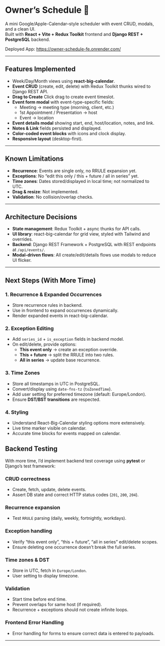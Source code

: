 # Owner’s Schedule 📅

A mini Google/Apple-Calendar–style scheduler with event CRUD, modals, and a clean UI.  
Built with **React + Vite + Redux Toolkit** frontend and **Django REST + PostgreSQL** backend.

Deployed App: https://owner-schedule-fe.onrender.com/

---

## Features Implemented

- Week/Day/Month views using **react-big-calendar**.  
- **Event CRUD** (create, edit, delete) with Redux Toolkit thunks wired to Django REST API.
- **Drag to Create** Click drag to create event timeslot.
- **Event form modal** with event-type–specific fields:
  - Meeting → meeting type (morning, client, etc.)  
  - 1st Appointment / Presentation → host  
  - Event → location  
- **Event details modal** showing start, end, host/location, notes, and link.  
- **Notes & Link** fields persisted and displayed.  
- **Color-coded event blocks** with icons and clock display.  
- **Responsive layout** (desktop-first).  

---

## Known Limitations

- **Recurrence**: Events are single only, no RRULE expansion yet.  
- **Exceptions**: No “edit this only / this + future / all in series” yet.  
- **Time zones**: Dates stored/displayed in local time; not normalized to UTC.  
- **Drag & resize**: Not implemented.  
- **Validation**: No collision/overlap checks.  

---

## Architecture Decisions

- **State management**: Redux Toolkit + async thunks for API calls.  
- **UI library**: react-big-calendar for grid view, styled with Tailwind and overrides.  
- **Backend**: Django REST Framework + PostgreSQL with REST endpoints at `/api/events/`.  
- **Modal-driven flows**: All create/edit/details flows use modals to reduce UI flicker.   

---

## Next Steps (With More Time)

### 1. Recurrence & Expanded Occurrences
- Store recurrence rules in backend.  
- Use in frontend to expand occurrences dynamically.  
- Render expanded events in react-big-calendar.  

### 2. Exception Editing
- Add `series_id` + `is_exception` fields in backend model.  
- On edit/delete, provide options:  
  - **This event only** → create an exception override.  
  - **This + future** → split the RRULE into two rules.  
  - **All in series** → update base recurrence.  

### 3. Time Zones
- Store all timestamps in UTC in PostgreSQL.  
- Convert/display using `date-fns-tz` (`toZonedTime`).  
- Add user setting for preferred timezone (default: Europe/London).  
- Ensure **DST/BST transitions** are respected.  

### 4. Styling
- Understand React-Big-Calendar styling options more extensively.
- Live time marker visible on calendar.
- Accurate time blocks for events mapped on calendar.  

##  Backend Testing

With more time, I’d implement backend test coverage using **pytest** or Django’s test framework:

### CRUD correctness
- Create, fetch, update, delete events.  
- Assert DB state and correct HTTP status codes (`201`, `200`, `204`).  

### Recurrence expansion
- Test `RRULE` parsing (daily, weekly, fortnightly, workdays).  

### Exception handling
- Verify “this event only”, “this + future”, “all in series” edit/delete scopes.  
- Ensure deleting one occurrence doesn’t break the full series.  

### Time zones & DST
- Store in UTC, fetch in `Europe/London`.  
- User setting to display timezone.

### Validation
- Start time before end time.  
- Prevent overlaps for same host (if required).  
- Recurrence + exceptions should not create infinite loops.  

### Frontend Error Handling
- Error handling for forms to ensure correct data is entered to payloads.

---
